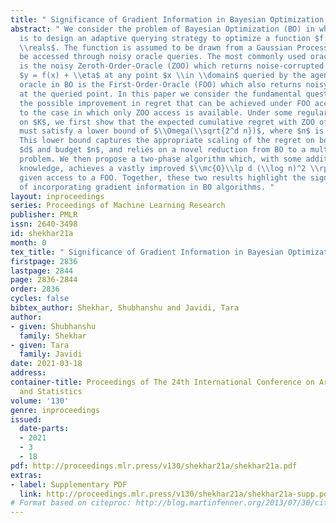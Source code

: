 ```yaml
---
title: " Significance of Gradient Information in Bayesian Optimization "
abstract: " We consider the problem of Bayesian Optimization (BO) in which the goal
  is to design an adaptive querying strategy to optimize a function $f:[0,1]^d\\mapsto
  \\reals$. The function is assumed to be drawn from a Gaussian Process, and can only
  be accessed through noisy oracle queries. The most commonly used oracle in BO literature
  is the noisy Zeroth-Order-Oracle (ZOO) which returns noise-corrupted function value
  $y = f(x) + \\eta$ at any point $x \\in \\domain$ queried by the agent. A less studied
  oracle in BO is the First-Order-Oracle (FOO) which also returns noisy gradient value
  at the queried point. In this paper we consider the fundamental question of quantifying
  the possible improvement in regret that can be achieved under FOO access as compared
  to the case in which only ZOO access is available. Under some regularity assumptions
  on $K$, we first show that the expected cumulative regret with ZOO of any algorithm
  must satisfy a lower bound of $\\Omega(\\sqrt{2^d n})$, where $n$ is the query budget.
  This lower bound captures the appropriate scaling of the regret on both dimension
  $d$ and budget $n$, and relies on a novel reduction from BO to a multi-armed bandit (MAB)
  problem. We then propose a two-phase algorithm which, with some additional prior
  knowledge, achieves a vastly improved $\\mc{O}\\lp d (\\log n)^2 \\rp$ regret when
  given access to a FOO. Together, these two results highlight the significant value
  of incorporating gradient information in BO algorithms. "
layout: inproceedings
series: Proceedings of Machine Learning Research
publisher: PMLR
issn: 2640-3498
id: shekhar21a
month: 0
tex_title: " Significance of Gradient Information in Bayesian Optimization "
firstpage: 2836
lastpage: 2844
page: 2836-2844
order: 2836
cycles: false
bibtex_author: Shekhar, Shubhanshu and Javidi, Tara
author:
- given: Shubhanshu
  family: Shekhar
- given: Tara
  family: Javidi
date: 2021-03-18
address:
container-title: Proceedings of The 24th International Conference on Artificial Intelligence
  and Statistics
volume: '130'
genre: inproceedings
issued:
  date-parts:
  - 2021
  - 3
  - 18
pdf: http://proceedings.mlr.press/v130/shekhar21a/shekhar21a.pdf
extras:
- label: Supplementary PDF
  link: http://proceedings.mlr.press/v130/shekhar21a/shekhar21a-supp.pdf
# Format based on citeproc: http://blog.martinfenner.org/2013/07/30/citeproc-yaml-for-bibliographies/
---
```

